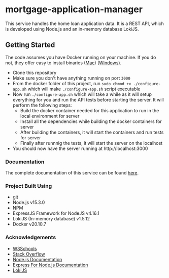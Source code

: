 # mortgage-application-manager
This service handles the home loan application data. It is a REST API, which is developed using Node.js and an in-memory database LokiJS.

## Getting Started

The code assumes you have Docker running on your machine.  If you do not, they offer easy to install binaries ([Mac](https://docs.docker.com/docker-for-mac/install/)) ([Windows](https://docs.docker.com/docker-for-windows/install/)).

- Clone this repository
- Make sure you don't have anything running on port `3000`
- From the docker folder of this project, run `sudo chmod +x ./configure-app.sh` which will make `./configure-app.sh` script executable
- Now run `./configure-app.sh` which will take a while as it will setup everything for you and run the API tests before starting the server. It will perform the following steps: 
    - Build the docker container needed for this application to run in the local environment for server
    - Install all the dependencies while building the docker containers for server
    - After building the containers, it will start the containers and run tests for server
    - Finally after runnnig the tests, it will start the server on the localhost
- You should now have the server running at http://localhost:3000

### Documentation

The complete documentation of this service can be found [here](https://www.postman.com/razashoaib91/workspace/services/documentation/4947249-75d7268b-eab0-458e-a430-57195abf7b2e).

### Project Built Using

- git
- Node.js v15.3.0
- NPM
- ExpressJS Framework for NodeJS v4.16.1
- LokiJS (In-memory database) v1.5.12
- Docker v20.10.7

### Acknowledgements

- [W3Schools](https://www.w3schools.com/)
- [Stack Overflow](https://stackoverflow.com/)
- [Node.js Documentation](https://nodejs.org/docs/latest-v12.x/api/)
- [Express For Node.js Documentation](https://expressjs.com/en/api.html)
- [LokiJS](https://github.com/techfort/LokiJS)